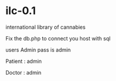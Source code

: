 # ilc-0.1
international library of cannabies 


Fix the db.php to connect you host with sql

users 
Admin pass is admin

Patient : admin
 
Doctor : admin


